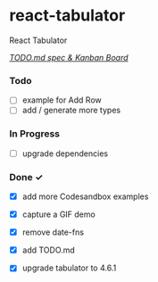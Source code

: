 # react-tabulator

React Tabulator

<em>[TODO.md spec & Kanban Board](http://todomd.org)</em>

### Todo

- [ ] example for Add Row  
- [ ] add / generate more types  

### In Progress

- [ ] upgrade dependencies  

### Done ✓

- [x] add more Codesandbox examples  
- [x] capture a GIF demo  
- [x] remove date-fns  
- [x] add TODO.md  
- [x] upgrade tabulator to 4.6.1  

